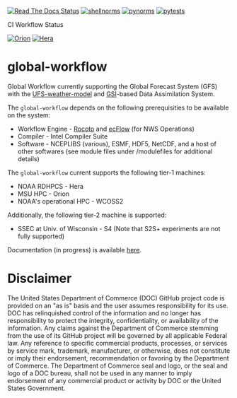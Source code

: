 [![Read The Docs Status](https://readthedocs.org/projects/global-workflow/badge/?badge=latest)](http://global-workflow.readthedocs.io/)
[![shellnorms](https://github.com/NOAA-EMC/global-workflow/actions/workflows/linters.yaml/badge.svg)](https://github.com/NOAA-EMC/global-workflow/actions/workflows/linters.yaml)
[![pynorms](https://github.com/NOAA-EMC/global-workflow/actions/workflows/pynorms.yaml/badge.svg)](https://github.com/NOAA-EMC/global-workflow/actions/workflows/pynorms.yaml)
[![pytests](https://github.com/NOAA-EMC/global-workflow/actions/workflows/pytests.yaml/badge.svg)](https://github.com/NOAA-EMC/global-workflow/actions/workflows/pytests.yaml)

CI Workflow Status

[![Orion](https://github.com/NOAA-EMC/global-workflow/actions/workflows/orion.yaml/badge.svg)](https://github.com/NOAA-EMC/global-workflow/actions/workflows/orion.yaml)
[![Hera](https://github.com/NOAA-EMC/GDASApp/global-workflow/workflows/hera.yaml/badge.svg)](https://github.com/NOAA-EMC/global-workflow/actions/workflows/hera.yaml)

# global-workflow
Global Workflow currently supporting the Global Forecast System (GFS) with the [UFS-weather-model](https://github.com/ufs-community/ufs-weather-model) and [GSI](https://github.com/NOAA-EMC/GSI)-based Data Assimilation System.

The `global-workflow` depends on the following prerequisities to be available on the system:

* Workflow Engine - [Rocoto](https://github.com/christopherwharrop/rocoto) and [ecFlow](https://github.com/ecmwf/ecflow) (for NWS Operations)
* Compiler - Intel Compiler Suite
* Software - NCEPLIBS (various), ESMF, HDF5, NetCDF, and a host of other softwares (see module files under /modulefiles for additional details)

The `global-workflow` current supports the following tier-1 machines:

* NOAA RDHPCS - Hera
* MSU HPC - Orion
* NOAA's operational HPC - WCOSS2

Additionally, the following tier-2 machine is supported:
* SSEC at Univ. of Wisconsin - S4 (Note that S2S+ experiments are not fully supported)

Documentation (in progress) is available [here](https://global-workflow.readthedocs.io/en/latest/).

# Disclaimer

The United States Department of Commerce (DOC) GitHub project code is provided
on an "as is" basis and the user assumes responsibility for its use. DOC has
relinquished control of the information and no longer has responsibility to
protect the integrity, confidentiality, or availability of the information. Any
claims against the Department of Commerce stemming from the use of its GitHub
project will be governed by all applicable Federal law. Any reference to
specific commercial products, processes, or services by service mark,
trademark, manufacturer, or otherwise, does not constitute or imply their
endorsement, recommendation or favoring by the Department of Commerce. The
Department of Commerce seal and logo, or the seal and logo of a DOC bureau,
shall not be used in any manner to imply endorsement of any commercial product
or activity by DOC or the United States Government.

